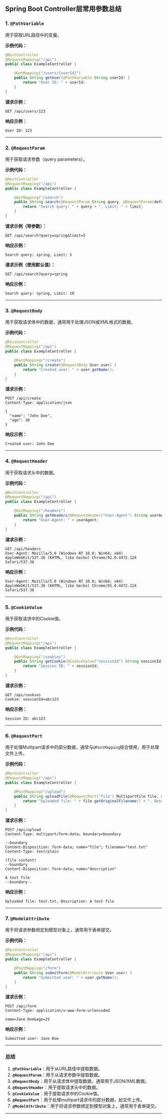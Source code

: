 ## Spring Boot Controller层常用参数总结

### 1. `@PathVariable`

用于获取URL路径中的变量。

**示例代码：**
```java
@RestController
@RequestMapping("/api")
public class ExampleController {

    @GetMapping("/users/{userId}")
    public String getUser(@PathVariable String userId) {
        return "User ID: " + userId;
    }
}
```

**请求示例：**
```
GET /api/users/123
```

**响应示例：**
```
User ID: 123
```

---

### 2. `@RequestParam`

用于获取请求参数（query parameters）。

**示例代码：**
```java
@RestController
@RequestMapping("/api")
public class ExampleController {

    @GetMapping("/search")
    public String search(@RequestParam String query, @RequestParam(defaultValue = "10") int limit) {
        return "Search query: " + query + ", Limit: " + limit;
    }
}
```

**请求示例（带参数）：**
```
GET /api/search?query=spring&limit=5
```

**响应示例：**
```
Search query: spring, Limit: 5
```

**请求示例（使用默认值）：**
```
GET /api/search?query=spring
```

**响应示例：**
```
Search query: spring, Limit: 10
```

---

### 3. `@RequestBody`

用于获取请求体中的数据，通常用于处理JSON或XML格式的数据。

**示例代码：**
```java
@RestController
@RequestMapping("/api")
public class ExampleController {

    @PostMapping("/create")
    public String create(@RequestBody User user) {
        return "Created user: " + user.getName();
    }
}
```

**请求示例：**
```
POST /api/create
Content-Type: application/json

{
  "name": "John Doe",
  "age": 30
}
```

**响应示例：**
```
Created user: John Doe
```

---

### 4. `@RequestHeader`

用于获取请求头中的数据。

**示例代码：**
```java
@RestController
@RequestMapping("/api")
public class ExampleController {

    @GetMapping("/headers")
    public String getHeaders(@RequestHeader("User-Agent") String userAgent) {
        return "User-Agent: " + userAgent;
    }
}
```

**请求示例：**
```
GET /api/headers
User-Agent: Mozilla/5.0 (Windows NT 10.0; Win64; x64) AppleWebKit/537.36 (KHTML, like Gecko) Chrome/91.0.4472.124 Safari/537.36
```

**响应示例：**
```
User-Agent: Mozilla/5.0 (Windows NT 10.0; Win64; x64) AppleWebKit/537.36 (KHTML, like Gecko) Chrome/91.0.4472.124 Safari/537.36
```

---

### 5. `@CookieValue`

用于获取请求中的Cookie值。

**示例代码：**
```java
@RestController
@RequestMapping("/api")
public class ExampleController {

    @GetMapping("/cookies")
    public String getCookie(@CookieValue("sessionId") String sessionId) {
        return "Session ID: " + sessionId;
    }
}
```

**请求示例：**
```
GET /api/cookies
Cookie: sessionId=abc123
```

**响应示例：**
```
Session ID: abc123
```

---

### 6. `@RequestPart`

用于处理Multipart请求中的部分数据，通常与`@PostMapping`结合使用，用于处理文件上传。

**示例代码：**
```java
@RestController
@RequestMapping("/api")
public class ExampleController {

    @PostMapping("/upload")
    public String uploadFile(@RequestPart("file") MultipartFile file, @RequestPart("description") String description) {
        return "Uploaded file: " + file.getOriginalFilename() + ", Description: " + description;
    }
}
```

**请求示例：**
```
POST /api/upload
Content-Type: multipart/form-data; boundary=boundary

--boundary
Content-Disposition: form-data; name="file"; filename="test.txt"
Content-Type: text/plain

(file content)
--boundary
Content-Disposition: form-data; name="description"

A test file
--boundary--
```

**响应示例：**
```
Uploaded file: test.txt, Description: A test file
```

---

### 7. `@ModelAttribute`

用于将请求参数绑定到模型对象上，通常用于表单提交。

**示例代码：**
```java
@RestController
@RequestMapping("/api")
public class ExampleController {

    @PostMapping("/form")
    public String submitForm(@ModelAttribute User user) {
        return "Submitted user: " + user.getName();
    }
}
```

**请求示例：**
```
POST /api/form
Content-Type: application/x-www-form-urlencoded

name=Jane Doe&age=25
```

**响应示例：**
```
Submitted user: Jane Doe
```

---

### 总结

1. **`@PathVariable`**：用于从URL路径中提取数据。
2. **`@RequestParam`**：用于从请求参数中提取数据。
3. **`@RequestBody`**：用于从请求体中提取数据，通常用于JSON/XML数据。
4. **`@RequestHeader`**：用于提取请求头中的数据。
5. **`@CookieValue`**：用于提取请求中的Cookie值。
6. **`@RequestPart`**：用于处理multipart请求中的部分数据，如文件上传。
7. **`@ModelAttribute`**：用于将请求参数绑定到模型对象上，通常用于表单提交。

---